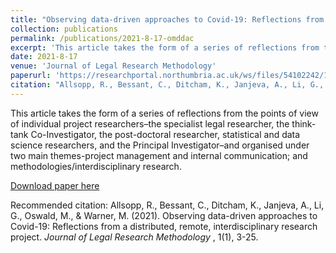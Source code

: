 ```yaml
---
title: "Observing data-driven approaches to Covid-19: Reflections from a distributed, remote, interdisciplinary research project"
collection: publications
permalink: /publications/2021-8-17-omddac
excerpt: 'This article takes the form of a series of reflections from the points of view of individual project researchers–the specialist legal researcher, the think-tank Co-Investigator, the post-doctoral researcher, statistical and data science researchers, and the Principal Investigator–and organised under two main themes-project management and internal communication; and methodologies/interdisciplinary research. '
date: 2021-8-17
venue: 'Journal of Legal Research Methodology'
paperurl: 'https://researchportal.northumbria.ac.uk/ws/files/54102242/1160_Article_Text_3708_1_10_20210706.pdf'
citation: "Allsopp, R., Bessant, C., Ditcham, K., Janjeva, A., Li, G., Oswald, M., & Warner, M. (2021). Observing data-driven approaches to Covid-19: Reflections from a distributed, remote, interdisciplinary research project. <i> Journal of Legal Research Methodology </i>, 1(1), 3-25."
---
```

 This article takes the form of a series of reflections from the points of view of individual project researchers–the specialist legal researcher, the think-tank Co-Investigator, the post-doctoral researcher, statistical and data science researchers, and the Principal Investigator–and organised under two main themes-project management and internal communication; and methodologies/interdisciplinary research. 

[Download paper here](https://researchportal.northumbria.ac.uk/ws/files/54102242/1160_Article_Text_3708_1_10_20210706.pdf)

Recommended citation: Allsopp, R., Bessant, C., Ditcham, K., Janjeva, A., Li, G., Oswald, M., & Warner, M. (2021). Observing data-driven approaches to Covid-19: Reflections from a distributed, remote, interdisciplinary research project. <i> Journal of Legal Research Methodology </i>, 1(1), 3-25.